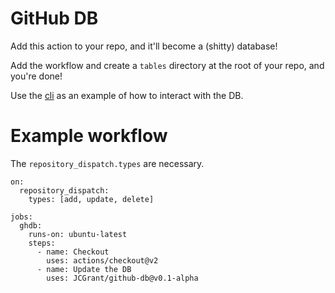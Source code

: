 # GitHub DB

Add this action to your repo, and it'll become a (shitty) database!

Add the workflow and create a `tables` directory at the root of your repo, and you're done!

Use the [cli](./cli/ghdb.js) as an example of how to interact with the DB.

# Example workflow

The `repository_dispatch.types` are necessary.

    on:
      repository_dispatch:
        types: [add, update, delete]

    jobs:
      ghdb:
        runs-on: ubuntu-latest
        steps:
          - name: Checkout
            uses: actions/checkout@v2
          - name: Update the DB
            uses: JCGrant/github-db@v0.1-alpha

